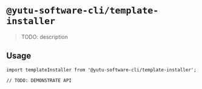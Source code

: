 # `@yutu-software-cli/template-installer`

> TODO: description

## Usage

```
import templateInstaller from '@yutu-software-cli/template-installer';

// TODO: DEMONSTRATE API
```
